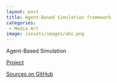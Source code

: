 ```yaml
---
layout: post
title: Agent-Based Simulation framework
categories:
 - Media Art
image: /assets/images/abs.png
---
```


Agent-Based Simulation

[Project](https://ze0n.github.io/art-experiments/)

[Sources on GitHub](https://github.com/ze0n/art-experiments/tree/gh-pages/VR-1)